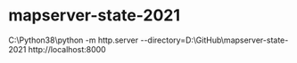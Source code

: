 # mapserver-state-2021

C:\Python38\python -m http.server --directory=D:\GitHub\mapserver-state-2021
http://localhost:8000